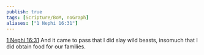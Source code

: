 ```yaml
---
publish: true
tags: [Scripture/BoM, noGraph]
aliases: ["1 Nephi 16:31"]
---
```

[1 Nephi 16:31](https://churchofjesuschrist.org/study/scriptures/bofm/1-ne/16?lang=eng&id=p31#p31) And it came to pass that I did slay wild beasts, insomuch that I did obtain food for our families.
